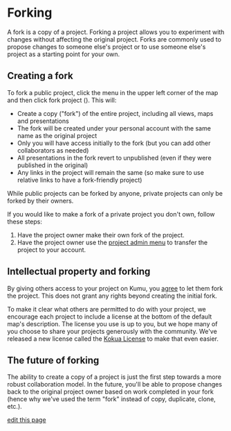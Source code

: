 # Forking

A fork is a copy of a project. Forking a project allows you to experiment with changes without affecting the original project. Forks are commonly used to propose changes to someone else's project or to use someone else's project as a starting point for your own.

## Creating a fork
To fork a public project, click the menu in the upper left corner of the map and then click fork project (<i class="fa fa-code-fork"></i>). This will:

* Create a copy ("fork") of the entire project, including all views, maps and presentations
* The fork will be created under your personal account with the same name as the original project
* Only you will have access initially to the fork (but you can add other collaborators as needed)
* All presentations in the fork revert to unpublished (even if they were published in the original)
* Any links in the project will remain the same (so make sure to use relative links to have a fork-friendly project)

<div class="alert alert-warning">
  <p>
    While public projects can be forked by anyone, private projects can only be forked by their owners.
  </p>
  <p>
    If you would like to make a fork of a private project you don't own, follow these steps:
  </p>
  <ol>
    <li>Have the project owner make their own fork of the project.</li>
    <li>Have the project owner use the <a class="alert-link" href="/guides/project-admin.html">project admin menu</a> to transfer the project to your account.</li>
  </ol>
</div>

## Intellectual property and forking
By giving others access to your project on Kumu, you [agree](https://kumu.io/terms) to let them fork the project. This does not grant any rights beyond creating the initial fork.

To make it clear what others are permitted to do with your project, we encourage each project to include a license at the bottom of the default map's description. The license you use is up to you, but we hope many of you choose to share your projects generously with the community. We've released a new license called the [Kokua License](https://medium.com/@rymohr/the-kokua-license-b2f430a03f4a#.razdhigjg) to make that even easier.

## The future of forking
The ability to create a copy of a project is just the first step towards a more robust collaboration model. In the future, you'll be able to propose changes back to the original project owner based on work completed in your fork (hence why we've used the term "fork" instead of copy, duplicate, clone, etc.).

<span class="edit-link"><a href="https://github.com/kumu/docs/blob/master/guides/forking.md" target="_blank"><i class="fa fa-github"></i> edit this page</a></span>
